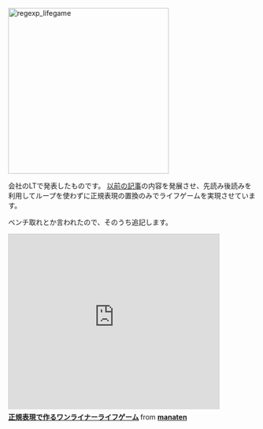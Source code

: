 <a href="http://manaten.net/wp-content/uploads/2014/02/regexp_lifegame.gif"><img src="http://manaten.net/wp-content/uploads/2014/02/regexp_lifegame.gif" alt="regexp_lifegame" width="326" height="337" class="aligncenter size-full wp-image-929" /></a>

会社のLTで発表したものです。
[以前の記事](http://blog.manaten.net/entry/867)の内容を発展させ、先読み後読みを利用してループを使わずに正規表現の置換のみでライフゲームを実現させています。

ベンチ取れとか言われたので、そのうち追記します。

<iframe src="http://www.slideshare.net/slideshow/embed_code/32152905" width="427" height="356" frameborder="0" marginwidth="0" marginheight="0" scrolling="no" style="border:1px solid #CCC; border-width:1px 1px 0; margin-bottom:5px; max-width: 100%;" allowfullscreen> </iframe> <div style="margin-bottom:5px"> <strong> <a href="https://www.slideshare.net/manaten/lt-20140310-2-32152905" title="正規表現で作るワンライナーライフゲーム" target="_blank">正規表現で作るワンライナーライフゲーム</a> </strong> from <strong><a href="http://www.slideshare.net/manaten" target="_blank">manaten</a></strong> </div>


